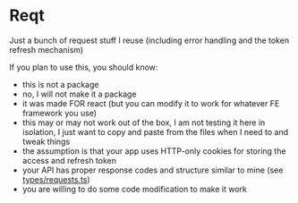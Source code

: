 # Reqt

Just a bunch of request stuff I reuse (including error handling and the token refresh mechanism)

If you plan to use this, you should know:

- this is not a package
- no, I will not make it a package
- it was made FOR react (but you can modify it to work for whatever FE framework you use)
- this may or may not work out of the box, I am not testing it here in isolation, I just want to copy and paste from the files when I need to and tweak things
- the assumption is that your app uses HTTP-only cookies for storing the access and refresh token
- your API has proper response codes and structure similar to mine (see [types/requests.ts](./types/requests.ts))
- you are willing to do some code modification to make it work
